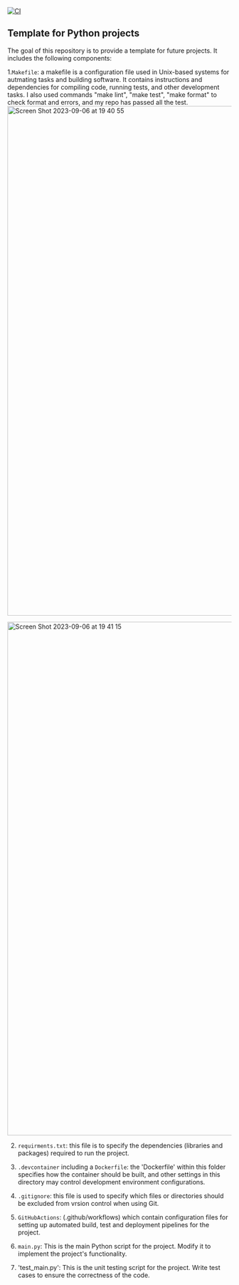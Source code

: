 [![CI](https://github.com/cassiekang/IDS706-template/blob/main/.github/workflows/cicd.yml/badge.svg)](https://github.com/cassiekang/IDS706-template/blob/main/.github/workflows/cicd.yml)
## Template for Python projects
The goal of this repository is to provide a template for future projects. It includes the following components:

1.`Makefile`: a makefile is a configuration file used in Unix-based systems for autmating tasks and building software. It contains instructions and dependencies for compiling code, running tests, and other development tasks.
I also used commands "make lint", "make test", "make format" to check format and errors, and my repo has passed all the test.
<img width="1144" alt="Screen Shot 2023-09-06 at 19 40 55" src="https://github.com/cassiekang/IDS706-template/assets/143849077/3b39149b-4d8b-4480-bae4-1286ec4eee68">

<img width="1153" alt="Screen Shot 2023-09-06 at 19 41 15" src="https://github.com/cassiekang/IDS706-template/assets/143849077/e9a1ba7c-f2aa-4a26-ba76-9aa0df0297e2">

2. `requirments.txt`: this file is to specify the dependencies (libraries and packages) required to run the project.  

3. `.devcontainer` including a `Dockerfile`: the 'Dockerfile' within this folder specifies how the container should be built, and other settings in this directory may control development environment configurations.

4. `.gitignore`: this file is used to specify which files or directories should be excluded from vrsion control when using Git.

5. `GitHubActions`: (.github/workflows) which contain configuration files for setting up automated build, test and deployment pipelines for the project.

6. `main.py`: This is the main Python script for the project. Modify it to implement the project's functionality.

7. 'test_main.py': This is the unit testing script for the project. Write test cases to ensure the correctness of the code.







